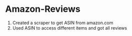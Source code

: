 # Amazon-Reviews
1. Created a scraper to get ASIN from amazon.com
2. Used ASIN to access different items and got all reviews
